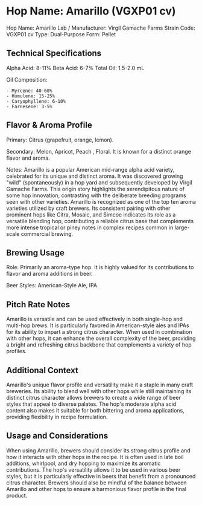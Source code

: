 # Hop Name: Amarillo (VGXP01 cv)

Hop Name: Amarillo
Lab / Manufacturer: Virgil Gamache Farms
Strain Code: VGXP01 cv
Type: Dual-Purpose
Form: Pellet

## Technical Specifications

Alpha Acid: 8-11%
Beta Acid: 6-7%
Total Oil: 1.5-2.0 mL

Oil Composition:

    - Myrcene: 40-60%
    - Humulene: 15-25%
    - Caryophyllene: 6-10%
    - Farnesene: 3-5%

## Flavor & Aroma Profile

Primary: Citrus (grapefruit, orange, lemon).

Secondary: Melon, Apricot, Peach , Floral. It is known for a distinct orange flavor and aroma.

Notes: Amarillo is a popular American mid-range alpha acid variety, celebrated for its unique and distinct aroma. It was discovered growing "wild" (spontaneously) in a hop yard and subsequently developed by Virgil Gamache Farms. This origin story highlights the serendipitous nature of some hop innovation, contrasting with the deliberate breeding programs seen with other varieties. Amarillo is recognized as one of the top ten aroma varieties utilized by craft brewers. Its consistent pairing with other prominent hops like Citra, Mosaic, and Simcoe indicates its role as a versatile blending hop, contributing a reliable citrus base that complements more intense tropical or piney notes in complex recipes common in large-scale commercial brewing.

## Brewing Usage

Role: Primarily an aroma-type hop. It is highly valued for its contributions to flavor and aroma additions in beer.

Beer Styles: American-Style Ale, IPA.

## Pitch Rate Notes

Amarillo is versatile and can be used effectively in both single-hop and multi-hop brews. It is particularly favored in American-style ales and IPAs for its ability to impart a strong citrus character. When used in combination with other hops, it can enhance the overall complexity of the beer, providing a bright and refreshing citrus backbone that complements a variety of hop profiles.

## Additional Context

Amarillo's unique flavor profile and versatility make it a staple in many craft breweries. Its ability to blend well with other hops while still maintaining its distinct citrus character allows brewers to create a wide range of beer styles that appeal to diverse palates. The hop's moderate alpha acid content also makes it suitable for both bittering and aroma applications, providing flexibility in recipe formulation.

## Usage and Considerations

When using Amarillo, brewers should consider its strong citrus profile and how it interacts with other hops in the recipe. It is often used in late boil additions, whirlpool, and dry hopping to maximize its aromatic contributions. The hop's versatility allows it to be used in various beer styles, but it is particularly effective in beers that benefit from a pronounced citrus character. Brewers should also be mindful of the balance between Amarillo and other hops to ensure a harmonious flavor profile in the final product.
